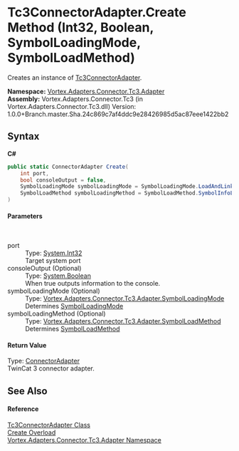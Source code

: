 # Tc3ConnectorAdapter.Create Method (Int32, Boolean, SymbolLoadingMode, SymbolLoadMethod)
 

Creates an instance of <a href="T_Vortex_Adapters_Connector_Tc3_Adapter_Tc3ConnectorAdapter.md">Tc3ConnectorAdapter</a>.

**Namespace:**&nbsp;<a href="N_Vortex_Adapters_Connector_Tc3_Adapter.md">Vortex.Adapters.Connector.Tc3.Adapter</a><br />**Assembly:**&nbsp;Vortex.Adapters.Connector.Tc3 (in Vortex.Adapters.Connector.Tc3.dll) Version: 1.0.0+Branch.master.Sha.24c869c7af4ddc9e28426985d5ac87eee1422bb2

## Syntax

**C#**<br />
``` C#
public static ConnectorAdapter Create(
	int port,
	bool consoleOutput = false,
	SymbolLoadingMode symbolLoadingMode = SymbolLoadingMode.LoadAndLinkOnTheFly,
	SymbolLoadMethod symbolLoadingMethod = SymbolLoadMethod.SymbolInfoLoader
)
```


#### Parameters
&nbsp;<dl><dt>port</dt><dd>Type: <a href="https://docs.microsoft.com/dotnet/api/system.int32" target="_blank">System.Int32</a><br />Target system port</dd><dt>consoleOutput (Optional)</dt><dd>Type: <a href="https://docs.microsoft.com/dotnet/api/system.boolean" target="_blank">System.Boolean</a><br />When true outputs information to the console.</dd><dt>symbolLoadingMode (Optional)</dt><dd>Type: <a href="T_Vortex_Adapters_Connector_Tc3_Adapter_SymbolLoadingMode.md">Vortex.Adapters.Connector.Tc3.Adapter.SymbolLoadingMode</a><br />Determines <a href="T_Vortex_Adapters_Connector_Tc3_Adapter_SymbolLoadingMode.md">SymbolLoadingMode</a></dd><dt>symbolLoadingMethod (Optional)</dt><dd>Type: <a href="T_Vortex_Adapters_Connector_Tc3_Adapter_SymbolLoadMethod.md">Vortex.Adapters.Connector.Tc3.Adapter.SymbolLoadMethod</a><br />Determines <a href="T_Vortex_Adapters_Connector_Tc3_Adapter_SymbolLoadMethod.md">SymbolLoadMethod</a></dd></dl>

#### Return Value
Type: <a href="T_Vortex_Connector_ConnectorAdapter.md">ConnectorAdapter</a><br />TwinCat 3 connector adapter.

## See Also


#### Reference
<a href="T_Vortex_Adapters_Connector_Tc3_Adapter_Tc3ConnectorAdapter.md">Tc3ConnectorAdapter Class</a><br /><a href="Overload_Vortex_Adapters_Connector_Tc3_Adapter_Tc3ConnectorAdapter_Create.md">Create Overload</a><br /><a href="N_Vortex_Adapters_Connector_Tc3_Adapter.md">Vortex.Adapters.Connector.Tc3.Adapter Namespace</a><br />